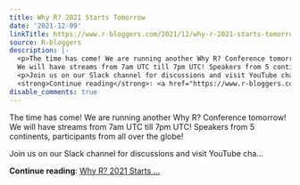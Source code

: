 ```yaml
---
title: Why R? 2021 Starts Tomorrow
date: '2021-12-09'
linkTitle: https://www.r-bloggers.com/2021/12/why-r-2021-starts-tomorrow/
source: R-bloggers
description: |-
  <p>The time has come! We are running another Why R? Conference tomorrow!<br />
  We will have streams from 7am UTC till 7pm UTC! Speakers from 5 continents, participants from all over the globe!</p>
  <p>Join us on our Slack channel for discussions and visit YouTube cha...</p>
  <strong>Continue reading</strong>: <a href="https://www.r-bloggers.com/2021/12/why-r-2021-starts-tomorrow/">Why R? 2021 Starts ...
disable_comments: true
---
```

<p>The time has come! We are running another Why R? Conference tomorrow!<br />
We will have streams from 7am UTC till 7pm UTC! Speakers from 5 continents, participants from all over the globe!</p>
<p>Join us on our Slack channel for discussions and visit YouTube cha...</p>
<strong>Continue reading</strong>: <a href="https://www.r-bloggers.com/2021/12/why-r-2021-starts-tomorrow/">Why R? 2021 Starts ...